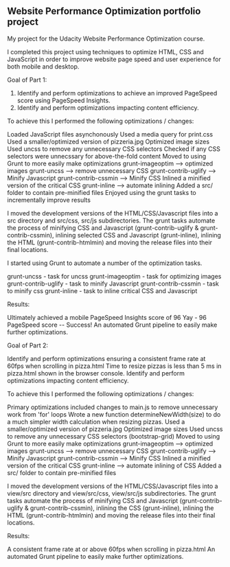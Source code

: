 ## Website Performance Optimization portfolio project

My project for the Udacity Website Performance Optimization course.

I completed this project using techniques to optimize HTML, CSS and JavaScript in order to improve website page speed and user experience for both mobile and desktop.

Goal of Part 1:

1. Identify and perform optimizations to achieve an improved PageSpeed score using PageSpeed Insights.
2. Identify and perform optimizations impacting content efficiency.

To achieve this I performed the following optimizations / changes:

Loaded JavaScript files asynchonously
Used a media query for print.css
Used a smaller/optimized version of pizzeria.jpg
Optimized image sizes
Used uncss to remove any unnecessary CSS selectors
Checked if any CSS selectors were unnecssary for above-the-fold content
Moved to using Grunt to more easily make optimizations
grunt-imageoptim --> optimized images
grunt-uncss --> remove unnecessary CSS
grunt-contrib-uglify --> Minify Javascript
grunt-contrib-cssmin --> Minify CSS
Inlined a minified version of the critical CSS
grunt-inline --> automate inlining
Added a src/ folder to contain pre-minified files
Enjoyed using the grunt tasks to incrementally improve results


I moved the development versions of the HTML/CSS/Javascript files into a src directory and src/css, src/js subdirectories. The grunt tasks automate the process of minifying CSS and Javascript (grunt-contrib-uglify & grunt-contrib-cssmin), inlining selected CSS and Javascript (grunt-inline), inlining the HTML (grunt-contrib-htmlmin) and moving the release files into their final locations.

I started using Grunt to automate a number of the optimization tasks.

grunt-uncss - task for uncss
grunt-imageoptim - task for optimizing images
grunt-contrib-uglify - task to minify Javascript
grunt-contrib-cssmin - task to minify css
grunt-inline - task to inline critical CSS and Javascript

Results:

Ultimately achieved a mobile PageSpeed Insights score of 96
Yay - 96 PageSpeed score -- Success!
An automated Grunt pipeline to easily make further optimizations.


Goal of Part 2:

Identify and perform optimizations ensuring a consistent frame rate at 60fps when scrolling in pizza.html
Time to resize pizzas is less than 5 ms in pizza.html shown in the browser console.
Identify and perform optimizations impacting content efficiency.


To achieve this I performed the following optimizations / changes:

Primary optimizations included changes to main.js to remove unnecessary work from 'for' loops
Wrote a new function determineNewWidth(size) to do a much simpler width calculation when resizing pizzas.
Used a smaller/optimized version of pizzeria.jpg
Optimized image sizes
Used uncss to remove any unnecessary CSS selectors (bootstrap-grid)
Moved to using Grunt to more easily make optimizations
grunt-imageoptim --> optimized images
grunt-uncss --> remove unnecessary CSS
grunt-contrib-uglify --> Minify Javascript
grunt-contrib-cssmin --> Minify CSS
Inlined a minified version of the critical CSS
grunt-inline --> automate inlining of CSS
Added a src/ folder to contain pre-minified files

I moved the development versions of the HTML/CSS/Javascript files into a view/src directory and view/src/css, view/src/js subdirectories. The grunt tasks automate the process of minifying CSS and Javascript (grunt-contrib-uglify & grunt-contrib-cssmin), inlining the CSS (grunt-inline), inlining the HTML (grunt-contrib-htmlmin) and moving the release files into their final locations.

Results:

A consistent frame rate at or above 60fps when scrolling in pizza.html
An automated Grunt pipeline to easily make further optimizations.
 
